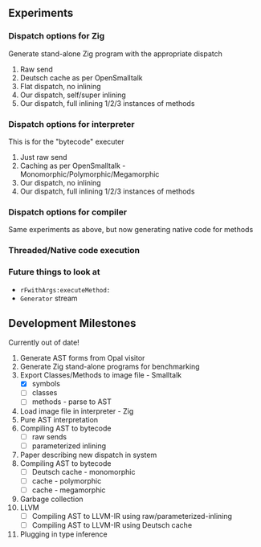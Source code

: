 ## Experiments

### Dispatch options for Zig
Generate stand-alone Zig program with the appropriate dispatch
1. Raw send
2. Deutsch cache as per OpenSmalltalk
3. Flat dispatch, no inlining
4. Our dispatch, self/super inlining
5. Our dispatch, full inlining 1/2/3 instances of methods

### Dispatch options for interpreter
This is for the "bytecode" executer
1. Just raw send
2. Caching as per OpenSmalltalk - Monomorphic/Polymorphic/Megamorphic
3. Our dispatch, no inlining
4. Our dispatch, full inlining 1/2/3 instances of methods

### Dispatch options for compiler
Same experiments as above, but now generating native code for methods

### Threaded/Native code execution

### Future things to look at
- `rFwithArgs:executeMethod:`
- `Generator` stream
## Development Milestones

Currently out of date!

1. Generate AST forms from Opal visitor
2. Generate Zig stand-alone programs for benchmarking
3. Export Classes/Methods to image file - Smalltalk
    - [x] symbols
    - [ ] classes
    - [ ] methods - parse to AST
4. Load image file in interpreter - Zig
5. Pure AST interpretation
6. Compiling AST to bytecode
    - [ ] raw sends
    - [ ] parameterized inlining
7. Paper describing new dispatch in system
8. Compiling AST to bytecode
    - [ ] Deutsch cache - monomorphic
    - [ ] cache - polymorphic
    - [ ] cache - megamorphic
9. Garbage collection
10. LLVM
    - [ ] Compiling AST to LLVM-IR using raw/parameterized-inlining
    - [ ] Compiling AST to LLVM-IR using Deutsch cache
11. Plugging in type inference